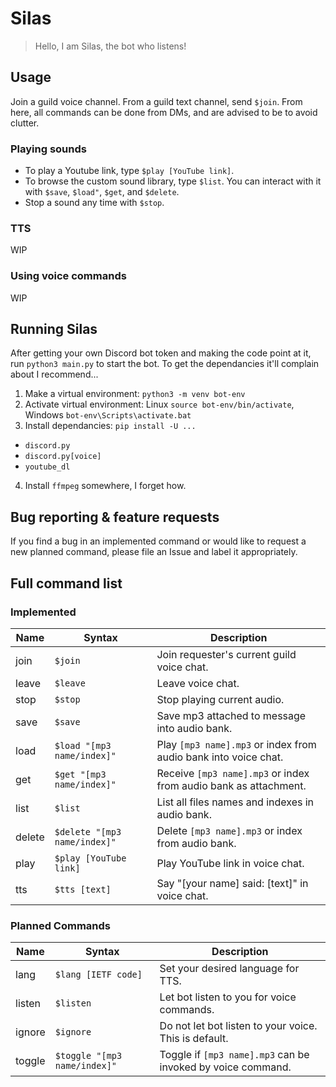 # Silas
> Hello, I am Silas, the bot who listens!

## Usage
Join a guild voice channel. From a guild text channel, send `$join`. From here, all commands can be done from DMs, and are advised to be to avoid clutter.

### Playing sounds
- To play a Youtube link, type `$play [YouTube link]`.
- To browse the custom sound library, type `$list`. You can interact with it with `$save`, `$load"`, `$get`, and `$delete`.
- Stop a sound any time with `$stop`.

### TTS
WIP

### Using voice commands
WIP

## Running Silas
After getting your own Discord bot token and making the code point at it, run `python3 main.py` to start the bot. To get the dependancies it'll complain about I recommend...
1. Make a virtual environment: `python3 -m venv bot-env`
2. Activate virtual environment: Linux `source bot-env/bin/activate`, Windows `bot-env\Scripts\activate.bat`
3. Install dependancies: `pip install -U ...`
- `discord.py`
- `discord.py[voice]`
- `youtube_dl`
4. Install `ffmpeg` somewhere, I forget how.

## Bug reporting & feature requests
If you find a bug in an implemented command or would like to request a new planned command, please file an Issue and label it appropriately.

## Full command list
### Implemented
| Name   | Syntax                       | Description |
| ------ | ---------------------------- | ----------- |
| join   | `$join`                      | Join requester's current guild voice chat. |
| leave  | `$leave`                     | Leave voice chat. |
| stop   | `$stop`                      | Stop playing current audio. |
| save   | `$save`                      | Save mp3 attached to message into audio bank. |
| load   | `$load "[mp3 name/index]"`   | Play `[mp3 name].mp3` or index from audio bank into voice chat. |
| get    | `$get "[mp3 name/index]"`    | Receive `[mp3 name].mp3` or index from audio bank as attachment. |
| list   | `$list`                      | List all files names and indexes in audio bank. |
| delete | `$delete "[mp3 name/index]"` | Delete `[mp3 name].mp3` or index from audio bank. |
| play   | `$play [YouTube link]`       | Play YouTube link in voice chat. |
| tts    | `$tts [text]`                | Say "[your name] said: [text]" in voice chat. |

### Planned Commands
| Name   | Syntax                       | Description |
| ------ | ---------------------------- | ----------- |
| lang   | `$lang [IETF code]`          | Set your desired language for TTS. |
| listen | `$listen`                    | Let bot listen to you for voice commands. |
| ignore | `$ignore`                    | Do not let bot listen to your voice. This is default. |
| toggle | `$toggle "[mp3 name/index]"` | Toggle if `[mp3 name].mp3` can be invoked by voice command. |
